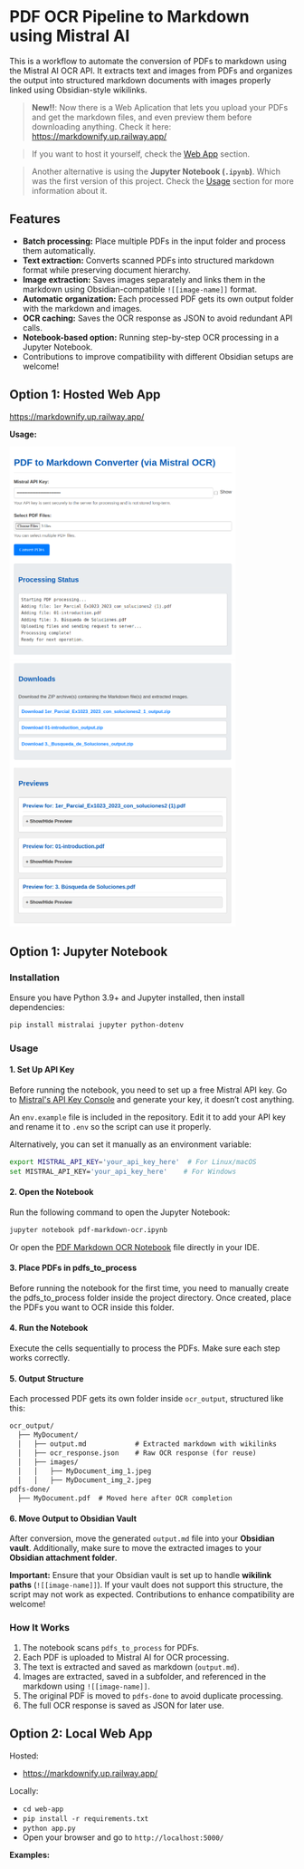 # PDF OCR Pipeline to Markdown using Mistral AI

This is a workflow to automate the conversion of PDFs to markdown using the Mistral AI OCR API. It extracts text and images from PDFs and organizes the output into structured markdown documents with images properly linked using Obsidian-style wikilinks.

> **New!!**: Now there is a Web Aplication that lets you upload your PDFs and get the markdown files, and even preview them before downloading anything. Check it here: https://markdownify.up.railway.app/

>If you want to host it yourself, check the [Web App](#web-app) section.

>Another alternative is using the **Jupyter Notebook (`.ipynb`)**. Which was the first version of this project. Check the [Usage](#usage) section for more information about it.

## Features

- **Batch processing:** Place multiple PDFs in the input folder and process them automatically.
- **Text extraction:** Converts scanned PDFs into structured markdown format while preserving document hierarchy.
- **Image extraction:** Saves images separately and links them in the markdown using Obsidian-compatible `![[image-name]]` format.
- **Automatic organization:** Each processed PDF gets its own output folder with the markdown and images.
- **OCR caching:** Saves the OCR response as JSON to avoid redundant API calls.
- **Notebook-based option:** Running step-by-step OCR processing in a Jupyter Notebook.
- Contributions to improve compatibility with different Obsidian setups are welcome!

## Option 1: Hosted Web App

https://markdownify.up.railway.app/

**Usage:**



<img src="doc/main.png" alt="example" width="400">
<img src="doc/download-preview.png" alt="alt text" width="400">

## Option 1: Jupyter Notebook

### Installation
Ensure you have Python 3.9+ and Jupyter installed, then install dependencies:

```sh
pip install mistralai jupyter python-dotenv
```

### Usage
#### 1. Set Up API Key

Before running the notebook, you need to set up a free Mistral API key. Go to [Mistral's API Key Console](https://console.mistral.ai/api-keys) and generate your key, it doesn’t cost anything.

An `env.example` file is included in the repository. Edit it to add your API key and rename it to `.env` so the script can use it properly.

Alternatively, you can set it manually as an environment variable:

```sh
export MISTRAL_API_KEY='your_api_key_here'  # For Linux/macOS
set MISTRAL_API_KEY='your_api_key_here'    # For Windows
```

#### 2. Open the Notebook
Run the following command to open the Jupyter Notebook:

```sh
jupyter notebook pdf-markdown-ocr.ipynb
```

Or open the [PDF Markdown OCR Notebook](pdf-markdown-ocr.ipynb) file directly in your IDE.

#### 3. Place PDFs in pdfs_to_process

Before running the notebook for the first time, you need to manually create the pdfs_to_process folder inside the project directory. Once created, place the PDFs you want to OCR inside this folder.

#### 4. Run the Notebook

Execute the cells sequentially to process the PDFs. Make sure each step works correctly.

#### 5. Output Structure
Each processed PDF gets its own folder inside `ocr_output`, structured like this:

```
ocr_output/
  ├── MyDocument/
  │   ├── output.md            # Extracted markdown with wikilinks
  │   ├── ocr_response.json    # Raw OCR response (for reuse)
  │   ├── images/
  │   │   ├── MyDocument_img_1.jpeg
  │   │   ├── MyDocument_img_2.jpeg
pdfs-done/
  ├── MyDocument.pdf  # Moved here after OCR completion
```

#### 6. Move Output to Obsidian Vault
After conversion, move the generated `output.md` file into your **Obsidian vault**. Additionally, make sure to move the extracted images to your **Obsidian attachment folder**.

**Important:** Ensure that your Obsidian vault is set up to handle **wikilink paths** (`![[image-name]]`). If your vault does not support this structure, the script may not work as expected. Contributions to enhance compatibility are welcome!

### How It Works
1. The notebook scans `pdfs_to_process` for PDFs.
2. Each PDF is uploaded to Mistral AI for OCR processing.
3. The text is extracted and saved as markdown (`output.md`).
4. Images are extracted, saved in a subfolder, and referenced in the markdown using `![[image-name]]`.
5. The original PDF is moved to `pdfs-done` to avoid duplicate processing.
6. The full OCR response is saved as JSON for later use.

## Option 2: Local Web App

Hosted:

- https://markdownify.up.railway.app/

Locally:

- `cd web-app`
- `pip install -r requirements.txt`
- `python app.py` 
- Open your browser and go to `http://localhost:5000/`

**Examples:**



